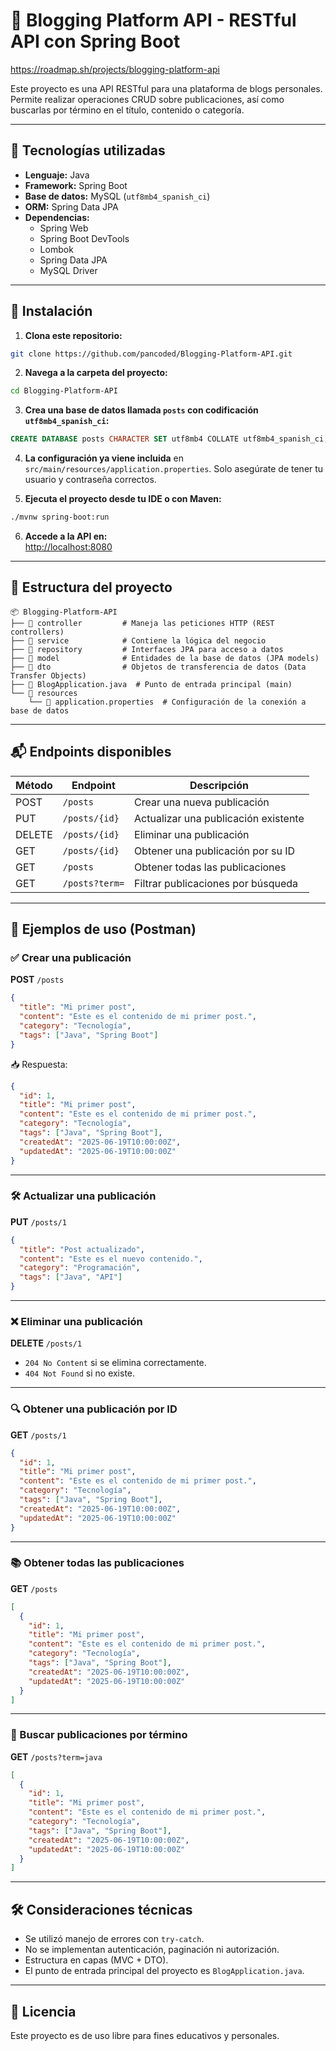 # 📝 Blogging Platform API - RESTful API con Spring Boot
https://roadmap.sh/projects/blogging-platform-api

Este proyecto es una API RESTful para una plataforma de blogs personales. Permite realizar operaciones CRUD sobre publicaciones, así como buscarlas por término en el título, contenido o categoría.

---

## 🚀 Tecnologías utilizadas

- **Lenguaje:** Java
- **Framework:** Spring Boot
- **Base de datos:** MySQL (`utf8mb4_spanish_ci`)
- **ORM:** Spring Data JPA
- **Dependencias:**
  - Spring Web
  - Spring Boot DevTools
  - Lombok
  - Spring Data JPA
  - MySQL Driver

---

## 🧱 Instalación

1. **Clona este repositorio:**

```bash
git clone https://github.com/pancoded/Blogging-Platform-API.git
```

2. **Navega a la carpeta del proyecto:**

```bash
cd Blogging-Platform-API
```

3. **Crea una base de datos llamada `posts` con codificación `utf8mb4_spanish_ci`:**

```sql
CREATE DATABASE posts CHARACTER SET utf8mb4 COLLATE utf8mb4_spanish_ci;
```

4. **La configuración ya viene incluida** en `src/main/resources/application.properties`. Solo asegúrate de tener tu usuario y contraseña correctos.

5. **Ejecuta el proyecto desde tu IDE o con Maven:**

```bash
./mvnw spring-boot:run
```

6. **Accede a la API en:**  
[http://localhost:8080](http://localhost:8080)

---

## 📂 Estructura del proyecto

```
📦 Blogging-Platform-API
├── 📁 controller         # Maneja las peticiones HTTP (REST controllers)
├── 📁 service            # Contiene la lógica del negocio
├── 📁 repository         # Interfaces JPA para acceso a datos
├── 📁 model              # Entidades de la base de datos (JPA models)
├── 📁 dto                # Objetos de transferencia de datos (Data Transfer Objects)
├── 📄 BlogApplication.java  # Punto de entrada principal (main)
└── 📁 resources
    └── 📄 application.properties  # Configuración de la conexión a base de datos
```

---

## 📬 Endpoints disponibles

| Método | Endpoint       | Descripción                              |
|--------|----------------|------------------------------------------|
| POST   | `/posts`       | Crear una nueva publicación              |
| PUT    | `/posts/{id}`  | Actualizar una publicación existente     |
| DELETE | `/posts/{id}`  | Eliminar una publicación                 |
| GET    | `/posts/{id}`  | Obtener una publicación por su ID        |
| GET    | `/posts`       | Obtener todas las publicaciones          |
| GET    | `/posts?term=` | Filtrar publicaciones por búsqueda       |

---

## 🧪 Ejemplos de uso (Postman)

### ✅ Crear una publicación

**POST** `/posts`

```json
{
  "title": "Mi primer post",
  "content": "Este es el contenido de mi primer post.",
  "category": "Tecnología",
  "tags": ["Java", "Spring Boot"]
}
```

📥 Respuesta:

```json
{
  "id": 1,
  "title": "Mi primer post",
  "content": "Este es el contenido de mi primer post.",
  "category": "Tecnología",
  "tags": ["Java", "Spring Boot"],
  "createdAt": "2025-06-19T10:00:00Z",
  "updatedAt": "2025-06-19T10:00:00Z"
}
```

---

### 🛠️ Actualizar una publicación

**PUT** `/posts/1`

```json
{
  "title": "Post actualizado",
  "content": "Este es el nuevo contenido.",
  "category": "Programación",
  "tags": ["Java", "API"]
}
```

---

### ❌ Eliminar una publicación

**DELETE** `/posts/1`

- `204 No Content` si se elimina correctamente.
- `404 Not Found` si no existe.

---

### 🔍 Obtener una publicación por ID

**GET** `/posts/1`

```json
{
  "id": 1,
  "title": "Mi primer post",
  "content": "Este es el contenido de mi primer post.",
  "category": "Tecnología",
  "tags": ["Java", "Spring Boot"],
  "createdAt": "2025-06-19T10:00:00Z",
  "updatedAt": "2025-06-19T10:00:00Z"
}
```

---

### 📚 Obtener todas las publicaciones

**GET** `/posts`

```json
[
  {
    "id": 1,
    "title": "Mi primer post",
    "content": "Este es el contenido de mi primer post.",
    "category": "Tecnología",
    "tags": ["Java", "Spring Boot"],
    "createdAt": "2025-06-19T10:00:00Z",
    "updatedAt": "2025-06-19T10:00:00Z"
  }
]
```

---

### 🔎 Buscar publicaciones por término

**GET** `/posts?term=java`

```json
[
  {
    "id": 1,
    "title": "Mi primer post",
    "content": "Este es el contenido de mi primer post.",
    "category": "Tecnología",
    "tags": ["Java", "Spring Boot"],
    "createdAt": "2025-06-19T10:00:00Z",
    "updatedAt": "2025-06-19T10:00:00Z"
  }
]
```

---

## 🛠️ Consideraciones técnicas

- Se utilizó manejo de errores con `try-catch`.
- No se implementan autenticación, paginación ni autorización.
- Estructura en capas (MVC + DTO).
- El punto de entrada principal del proyecto es `BlogApplication.java`.

---

## 📄 Licencia

Este proyecto es de uso libre para fines educativos y personales.

